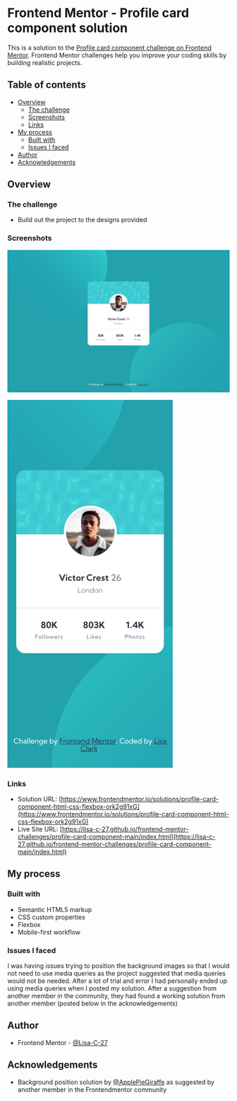 # Frontend Mentor - Profile card component solution

This is a solution to the [Profile card component challenge on Frontend Mentor](https://www.frontendmentor.io/challenges/profile-card-component-cfArpWshJ). Frontend Mentor challenges help you improve your coding skills by building realistic projects. 

## Table of contents

- [Overview](#overview)
  - [The challenge](#the-challenge)
  - [Screenshots](#screenshot)
  - [Links](#links)
- [My process](#my-process)
  - [Built with](#built-with)
  - [Issues I faced](#issues-i-faced)
- [Author](#author)
- [Acknowledgements](#aknowledgements)

## Overview

### The challenge

- Build out the project to the designs provided

### Screenshots

![](./screenshot-desktop.jpg)

<img src="./screenshot-mobile.jpg" alt="mobile screenshot" width="375"/>

### Links

- Solution URL: [https://www.frontendmentor.io/solutions/profile-card-component-html-css-flexbox-ork2g91xG](https://www.frontendmentor.io/solutions/profile-card-component-html-css-flexbox-ork2g91xG)
- Live Site URL: [https://lisa-c-27.github.io/frontend-mentor-challenges/profile-card-component-main/index.html](https://lisa-c-27.github.io/frontend-mentor-challenges/profile-card-component-main/index.html)

## My process

### Built with

- Semantic HTML5 markup
- CSS custom properties
- Flexbox
- Mobile-first workflow

### Issues I faced

I was having issues trying to position the background images so that I would not need to use media queries as the project suggested that media queries would not be needed. After a lot of trial and error I had personally ended up using media queries when I posted my solution. After a suggestion from another member in the community, they had found a working solution from another member (posted below in the acknowledgements)

## Author

- Frontend Mentor - [@Lisa-C-27](https://www.frontendmentor.io/profile/Lisa-C-27)

## Acknowledgements

- Background position solution by [@ApplePieGiraffe](https://www.frontendmentor.io/profile/applepiegiraffe) as suggested by another member in the Frontendmentor community